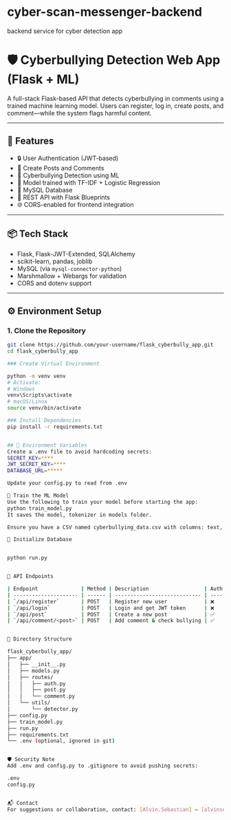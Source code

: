 # cyber-scan-messenger-backend

backend service for cyber detection app

# 🛡️ Cyberbullying Detection Web App (Flask + ML)

A full-stack Flask-based API that detects cyberbullying in comments using a trained machine learning model. Users can register, log in, create posts, and comment—while the system flags harmful content.

---

## 🚀 Features

- 🔒 User Authentication (JWT-based)
- 📝 Create Posts and Comments
- 🤖 Cyberbullying Detection using ML
- 🧠 Model trained with TF-IDF + Logistic Regression
- 🔗 MySQL Database
- 🔄 REST API with Flask Blueprints
- 🌐 CORS-enabled for frontend integration

---

## 📦 Tech Stack

- Flask, Flask-JWT-Extended, SQLAlchemy
- scikit-learn, pandas, joblib
- MySQL (via `mysql-connector-python`)
- Marshmallow + Webargs for validation
- CORS and dotenv support

---

## ⚙️ Environment Setup

### 1. Clone the Repository

```bash
git clone https://github.com/your-username/flask_cyberbully_app.git
cd flask_cyberbully_app

### Create Virtual Environment

python -m venv venv
# Activate:
# Windows
venv\Scripts\activate
# macOS/Linux
source venv/bin/activate

### Install Dependencies
pip install -r requirements.txt


## 🔐 Environment Variables
Create a .env file to avoid hardcoding secrets:
SECRET_KEY=****
JWT_SECRET_KEY=****
DATABASE_URL=*****

Update your config.py to read from .env

🧠 Train the ML Model
Use the following to train your model before starting the app:
python train_model.py
It saves the model, tokenizer in models folder.

Ensure you have a CSV named cyberbullying_data.csv with columns: text, lab.

🧪 Initialize Database


python run.py


🧰 API Endpoints

| Endpoint              | Method | Description                  | Auth |
| --------------------- | ------ | ---------------------------- | ---- |
| `/api/register`       | POST   | Register new user            | ❌    |
| `/api/login`          | POST   | Login and get JWT token      | ❌    |
| `/api/post`           | POST   | Create a new post            | ✅    |
| `/api/comment/<post>` | POST   | Add comment & check bullying | ✅    |


📁 Directory Structure

flask_cyberbully_app/
├── app/
│   ├── __init__.py
│   ├── models.py
│   ├── routes/
│   │   ├── auth.py
│   │   ├── post.py
│   │   └── comment.py
│   └── utils/
│       └── detector.py
├── config.py
├── train_model.py
├── run.py
├── requirements.txt
└── .env (optional, ignored in git)


🛡️ Security Note
Add .env and config.py to .gitignore to avoid pushing secrets:

.env
config.py


📬 Contact
For suggestions or collaboration, contact: [Alvin.Sebastian] – [alvinsebastian779@gmail.com]

